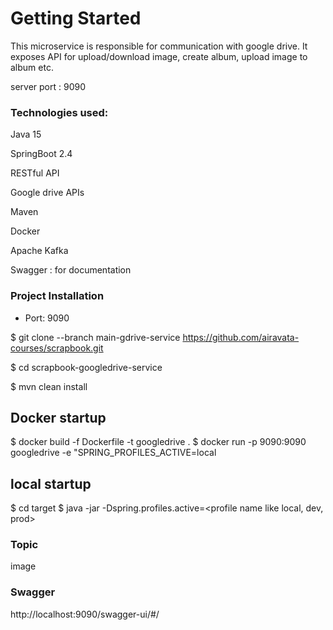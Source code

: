 # Getting Started
This microservice is responsible for communication with google drive. It exposes API for
upload/download image, create album, upload image to album etc.

server port : 9090

### Technologies used:

Java 15

SpringBoot 2.4

RESTful API

Google drive APIs

Maven

Docker

Apache Kafka

Swagger : for documentation

### Project Installation

- Port: 9090

$ git clone --branch main-gdrive-service https://github.com/airavata-courses/scrapbook.git

$ cd scrapbook-googledrive-service

$ mvn clean install

## Docker startup
$ docker build -f Dockerfile -t googledrive .
$ docker run -p 9090:9090 googledrive -e \"SPRING_PROFILES_ACTIVE=local

## local startup
$ cd target
$ java -jar -Dspring.profiles.active=<profile name like local, dev, prod> <jar name with extension>

### Topic 

image


### Swagger

http://localhost:9090/swagger-ui/#/

